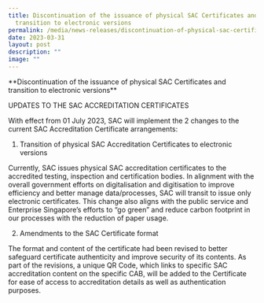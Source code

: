 ```yaml
---
title: Discontinuation of the issuance of physical SAC Certificates and
  transition to electronic versions
permalink: /media/news-releases/discontinuation-of-physical-sac-certificates-transition-to-electronic-versions/
date: 2023-03-31
layout: post
description: ""
image: ""
---
```

**Discontinuation of the issuance of physical SAC Certificates and transition to electronic versions\*\*

UPDATES TO THE SAC ACCREDITATION CERTIFICATES

With effect from 01 July 2023, SAC will implement the 2 changes to the current SAC Accreditation Certificate arrangements:

 
1) Transition of physical SAC Accreditation Certificates to electronic versions

Currently, SAC issues physical SAC accreditation certificates to the accredited testing, inspection and certification bodies. In alignment with the overall government efforts on digitalisation and digitisation to improve efficiency and better manage data/processes, SAC will transit to issue only electronic certificates. This change also aligns with the public service and Enterprise Singapore’s efforts to “go green” and reduce carbon footprint in our processes with the reduction of paper usage.

 
2) Amendments to the SAC Certificate format

The format and content of the certificate had been revised to better safeguard certificate authenticity and improve security of its contents. As part of the revisions, a unique QR Code, which links to specific SAC accreditation content on the specific CAB, will be added to the Certificate for ease of access to accreditation details as well as authentication purposes.